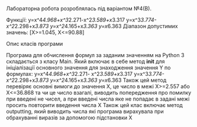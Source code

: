 Лабораторна робота розроблялась під варіантом №4(В).

Функції:
y=x^4*4.968+x^3*2.271-x^2*3.589+x*3.317
y=x^3*3.774-x^2*2.298+x*3.873
y=x^2*4.165+x*3.363
y=x*6.363
Діапазон допустимих значень: [X>=1.045, X<=90.88]

Опис класів програми

Програма для обчислення формул за заданим значенням на Python 3 складається з класу Main. Який включає в себе метод __init__ для ініціалізації основного значення для знаходження значення Y по формулах:
y=x^4*4.968+x^3*2.271-
x^2*3.589+x*3.317
y=x^3*3.774-x^2*2.298+x*3.873
y=x^2*4.165+x*3.363
y=x*6.363
Також цей метод перевіряє основні вимоги до значення Х, це число в межі X>=2.557 або X<=36.868 та чи це число взагалі, виводить попередження про помилку при введені не чисел, а при введені числа яке не попадає в задані межі просить повторити введення числа Х
Також цей клас  включає метод outputting, який виводить числа які програма вирахувала при обрахуванні виразів за допомогою підстановки X
